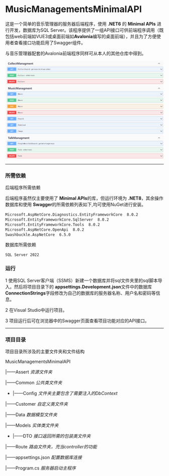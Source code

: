 # MusicManagementsMinimalAPI

这是一个简单的音乐管理器的服务器后端程序，使用 **.NET6** 的 **Minimal APIs** 进行开发，数据库为SQL Server。该程序提供了一组API接口可供前端程序调用（既包括web前端如VUE3或桌面前端如**Avalonia**编写的桌面前端），并且为了方便使用者查看接口功能启用了Swagger组件。

与音乐管理器配套的Avalonia前端程序同样可从本人的其他仓库中得到。

![图片-音乐管理器提供主要的API接口](./MusicManagementsMinimalAPI/Assert/MusicMinimalAPI.png "借助swaggerUI所标记出Music后端的主要功能")

---

### 所需依赖

后端程序所需依赖

后端程序虽然仅主要使用了 **Minimal APIs**的库，但运行环境为 **.NET8**，其余操作数据库和使用 **Swagger**的所需依赖列表如下,均可使用NuGet进行安装。

```
Microsoft.AspNetCore.Diagnostics.EntityFrameworkCore  8.0.2
Microsoft.EntityFrameworkCore.SqlServer  8.0.2
Microsoft.EntityFrameworkCore.Tools  8.0.2
Microsoft.AspNetCore.OpenApi  8.0.2
Swashbuckle.AspNetCore  6.5.0
```

数据库所需依赖

```
SQL Server 2022
```



### 运行

1 使用SQL Server客户端（SSMS）新建一个数据库并将sql文件夹里的sql脚本导入。然后将项目目录下的 **appsettings.Development.json**文件中的数据库 **ConnectionStrings**字段修改为自己的数据库的服务器名称、用户名和密码等信息。

2 在Visual Studio中运行项目。

3 项目运行后可在浏览器中的Swagger页面查看项目功能对应的API接口。

---

### 项目目录

项目目录所涉及的主要文件夹和文件结构

MusicManagementsMinimalAPI


|——Assert    *资源文件夹*

|——Common   *公共类文件夹*

- |——Config   *文件夹主要包含了需要注入的DbContext*

|——Customer   *自定义类文件夹*

|——Data      *数据模型文件夹*

|——Models    *实体类文件夹*

- |——DTO    *接口返回所需的包装类文件夹*

|——Route    *路由文件夹，充当controller的功能*

|——appsettings.json    *配置数据库连接*

|——Program.cs          *服务器启动主程序*


